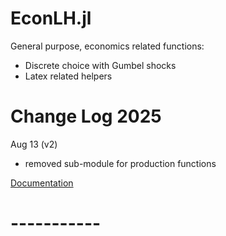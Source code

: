 # EconLH.jl

General purpose, economics related functions:

* Discrete choice with Gumbel shocks
* Latex related helpers

# Change Log 2025

Aug 13 (v2)
- removed sub-module for production functions

[Documentation](lhendricks.org/julia/index.html)

# -----------
